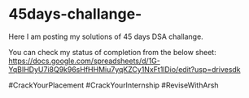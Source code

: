 # 45days-challange-

Here I am posting my solutions of 45 days DSA challange.

You can check my status of completion from the below sheet:
https://docs.google.com/spreadsheets/d/1G-YqBIHDyU7i8Q9k96sHfHHMiu7yqKZCy1NxFt1lDio/edit?usp=drivesdk

#CrackYourPlacement
#CrackYourInternship
#ReviseWithArsh

